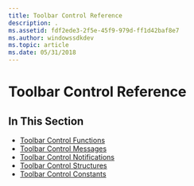```yaml
---
title: Toolbar Control Reference
description: .
ms.assetid: fdf2ede3-2f5e-45f9-979d-ff1d42baf8e7
ms.author: windowssdkdev
ms.topic: article
ms.date: 05/31/2018
---
```


# Toolbar Control Reference

## In This Section

-   [Toolbar Control Functions](bumper-toolbar-control-reference-functions.md)
-   [Toolbar Control Messages](bumper-toolbar-control-reference-messages.md)
-   [Toolbar Control Notifications](bumper-toolbar-control-reference-notifications.md)
-   [Toolbar Control Structures](bumper-toolbar-control-reference-structures.md)
-   [Toolbar Control Constants](bumper-toolbar-control-reference-constants.md)

 

 




